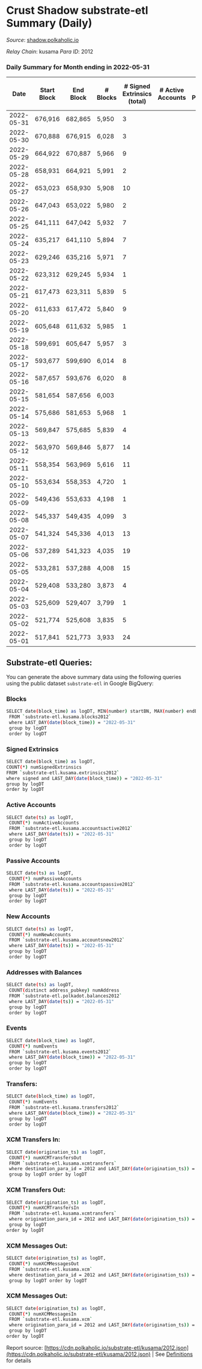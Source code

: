 # Crust Shadow substrate-etl Summary (Daily)

_Source_: [shadow.polkaholic.io](https://shadow.polkaholic.io)

*Relay Chain*: kusama
*Para ID*: 2012



### Daily Summary for Month ending in 2022-05-31


| Date | Start Block | End Block | # Blocks | # Signed Extrinsics (total) | # Active Accounts | # Passive | # New | # Addresses with Balances | # Events | # Transfers | # XCM Transfers In | # XCM Transfers Out | # XCM In | # XCM Out | Issues | 
| ---- | ----------- | --------- | -------- | --------------------------- | ----------------- | --------- | ----- | ------------------------- | -------- | ----------- | ------------------ | ------------------- | -------- | --------- | ------ |
| 2022-05-31 | 676,916 | 682,865 | 5,950 | 3 |  |  |  | 1,408 | 11,931 | 1 ($0.23) | 3 ($0.26) | 1 ($0.01) | 3 | 1 |  |
| 2022-05-30 | 670,888 | 676,915 | 6,028 | 3 |  |  |  | 1,406 | 12,133 | 1 ($530.33) | 11 ($3,963.09) | 2 ($3.61) | 11 | 2 |  |
| 2022-05-29 | 664,922 | 670,887 | 5,966 | 9 |  |  |  | 1,397 | 12,056 | 4 ($6,989.83) | 16 ($8,740.98) | 5 ($1,386.43) | 16 | 5 |  |
| 2022-05-28 | 658,931 | 664,921 | 5,991 | 2 |  |  |  | 1,390 | 12,004 | 1 ($414.72) | 2 ($99.24) |   | 2 |  |  |
| 2022-05-27 | 653,023 | 658,930 | 5,908 | 10 |  |  |  | 1,389 | 11,898 | 5 ($2,688.80) |   | 5 ($2,688.79) |  | 5 |  |
| 2022-05-26 | 647,043 | 653,022 | 5,980 | 2 |  |  |  | 1,389 | 11,979 |   |   | 2 ($10.05) |  | 2 |  |
| 2022-05-25 | 641,111 | 647,042 | 5,932 | 7 |  |  |  | 1,389 | 11,923 |   | 1 ($0.01) | 3 ($5.24) | 1 | 6 |  |
| 2022-05-24 | 635,217 | 641,110 | 5,894 | 7 |  |  |  | 1,388 | 11,854 |   | 2 ($0.0088) | 7 ($49.53) | 2 | 7 |  |
| 2022-05-23 | 629,246 | 635,216 | 5,971 | 7 |  |  |  | 1,387 | 11,999 | 5 ($4,819.41) |   | 2 ($4,839.65) |  | 2 |  |
| 2022-05-22 | 623,312 | 629,245 | 5,934 | 1 |  |  |  | 1,383 | 11,877 |   |   | 1 ($2.85) |  | 1 |  |
| 2022-05-21 | 617,473 | 623,311 | 5,839 | 5 |  |  |  | 1,383 | 11,715 |   | 1 ($137.22) | 3 ($41.16) | 1 | 3 |  |
| 2022-05-20 | 611,633 | 617,472 | 5,840 | 9 |  |  |  | 1,383 | 11,744 | 8 ($233.28) |   | 1 ($49.52) |  | 1 |  |
| 2022-05-19 | 605,648 | 611,632 | 5,985 | 1 |  |  |  | 1,376 | 11,987 | 1 ($686.12) | 2 ($9.99) |   | 2 |  |  |
| 2022-05-18 | 599,691 | 605,647 | 5,957 | 3 |  |  |  | 1,375 | 11,950 | 1 ($712.01) | 1 ($1.21) | 2 ($8.20) | 1 | 2 |  |
| 2022-05-17 | 593,677 | 599,690 | 6,014 | 8 |  |  |  | 1,373 | 14,665 | 1,293 ($85,540.36) |   | 3 ($12.80) |  | 3 |  |
| 2022-05-16 | 587,657 | 593,676 | 6,020 | 8 |  |  |  | 1,373 | 12,081 | 2 ($0.14) |   | 1 ($0.71) |  | 1 |  |
| 2022-05-15 | 581,654 | 587,656 | 6,003 |  |  |  |  | 1,372 | 12,008 |   |   |   |  |  |  |
| 2022-05-14 | 575,686 | 581,653 | 5,968 | 1 |  |  |  | 1,372 | 11,942 |   |   |   |  |  |  |
| 2022-05-13 | 569,847 | 575,685 | 5,839 | 4 |  |  |  | 1,372 | 11,708 |   |   | 3 ($47.02) |  | 3 |  |
| 2022-05-12 | 563,970 | 569,846 | 5,877 | 14 |  |  |  | 1,372 | 11,846 |   |   | 2 ($167.24) |  | 2 |  |
| 2022-05-11 | 558,354 | 563,969 | 5,616 | 11 |  |  |  | 1,372 | 11,309 | 3 ($167.68) | 2 ($1,736.25) | 2 ($175.93) | 2 | 2 |  |
| 2022-05-10 | 553,634 | 558,353 | 4,720 | 1 |  |  |  | 1,371 | 9,453 |   | 1 ($2.59) | 1 ($307.31) | 1 | 1 |  |
| 2022-05-09 | 549,436 | 553,633 | 4,198 | 1 |  |  |  | 1,371 | 8,410 |   | 1 ($0.14) | 1 ($4.19) | 1 | 1 |  |
| 2022-05-08 | 545,337 | 549,435 | 4,099 | 3 |  |  |  | 1,370 | 8,218 | 1 ($1.43) |   | 1 ($9.32) |  | 1 |  |
| 2022-05-07 | 541,324 | 545,336 | 4,013 | 13 |  |  |  | 1,369 | 8,113 | 3 ($6,323.75) | 1 ($0.32) | 4 ($6,412.61) | 1 | 4 |  |
| 2022-05-06 | 537,289 | 541,323 | 4,035 | 19 |  |  |  | 1,369 | 8,175 | 2 ($21,077.40) | 1 ($45.65) | 1 ($83.15) | 1 | 1 |  |
| 2022-05-05 | 533,281 | 537,288 | 4,008 | 15 |  |  |  | 1,368 | 8,108 | 2 ($4.47) | 3 ($1.63) | 1 ($19.19) | 3 | 1 |  |
| 2022-05-04 | 529,408 | 533,280 | 3,873 | 4 |  |  |  | 1,366 | 7,792 |   | 3 ($57.33) | 4 ($13,184.01) | 3 | 4 |  |
| 2022-05-03 | 525,609 | 529,407 | 3,799 | 1 |  |  |  | 1,364 | 7,604 |   |   |   |  |  |  |
| 2022-05-02 | 521,774 | 525,608 | 3,835 | 5 |  |  |  | 1,364 | 7,705 | 1 ($82,773.60) |   | 2 ($82,785.32) |  | 2 |  |
| 2022-05-01 | 517,841 | 521,773 | 3,933 | 24 |  |  |  | 1,364 | 8,036 | 7 ($31,989.10) | 1 ($11.00) | 7 ($30,402.50) | 1 | 7 |  |

## Substrate-etl Queries:
You can generate the above summary data using the following queries using the public dataset `substrate-etl` in Google BigQuery:

### Blocks
```bash
SELECT date(block_time) as logDT, MIN(number) startBN, MAX(number) endBN, COUNT(*) numBlocks 
 FROM `substrate-etl.kusama.blocks2012`  
 where LAST_DAY(date(block_time)) = "2022-05-31" 
 group by logDT 
 order by logDT
```

### Signed Extrinsics
```bash
SELECT date(block_time) as logDT, 
COUNT(*) numSignedExtrinsics 
FROM `substrate-etl.kusama.extrinsics2012`  
where signed and LAST_DAY(date(block_time)) = "2022-05-31" 
group by logDT 
order by logDT
```

### Active Accounts
```bash
SELECT date(ts) as logDT, 
 COUNT(*) numActiveAccounts 
 FROM `substrate-etl.kusama.accountsactive2012` 
 where LAST_DAY(date(ts)) = "2022-05-31" 
 group by logDT 
 order by logDT
```

### Passive Accounts
```bash
SELECT date(ts) as logDT, 
 COUNT(*) numPassiveAccounts 
 FROM `substrate-etl.kusama.accountspassive2012` 
 where LAST_DAY(date(ts)) = "2022-05-31" 
 group by logDT 
 order by logDT
```

### New Accounts
```bash
SELECT date(ts) as logDT, 
 COUNT(*) numNewAccounts 
 FROM `substrate-etl.kusama.accountsnew2012` 
 where LAST_DAY(date(ts)) = "2022-05-31" 
 group by logDT
 order by logDT
```

### Addresses with Balances
```bash
SELECT date(ts) as logDT,
 COUNT(distinct address_pubkey) numAddress 
 FROM `substrate-etl.polkadot.balances2012` 
 where LAST_DAY(date(ts)) = "2022-05-31" 
 group by logDT 
 order by logDT
```

### Events
```bash
SELECT date(block_time) as logDT, 
 COUNT(*) numEvents 
 FROM `substrate-etl.kusama.events2012` 
 where LAST_DAY(date(block_time)) = "2022-05-31" 
 group by logDT 
 order by logDT
```

### Transfers:
```bash
SELECT date(block_time) as logDT, 
 COUNT(*) numEvents 
 FROM `substrate-etl.kusama.transfers2012` 
 where LAST_DAY(date(block_time)) = "2022-05-31" 
 group by logDT 
 order by logDT
```

### XCM Transfers In:
```bash
SELECT date(origination_ts) as logDT, 
 COUNT(*) numXCMTransfersOut 
 FROM `substrate-etl.kusama.xcmtransfers` 
 where destination_para_id = 2012 and LAST_DAY(date(origination_ts)) = "2022-05-31" 
 group by logDT order by logDT
```

### XCM Transfers Out:
```bash
SELECT date(origination_ts) as logDT, 
 COUNT(*) numXCMTransfersIn 
 FROM `substrate-etl.kusama.xcmtransfers` 
 where origination_para_id = 2012 and LAST_DAY(date(origination_ts)) = "2022-05-31" 
 group by logDT 
order by logDT
```

### XCM Messages Out:
```bash
SELECT date(origination_ts) as logDT, 
 COUNT(*) numXCMMessagesOut 
 FROM `substrate-etl.kusama.xcm` 
 where destination_para_id = 2012 and LAST_DAY(date(origination_ts)) = "2022-05-31" 
 group by logDT order by logDT
```

### XCM Messages Out:
```bash
SELECT date(origination_ts) as logDT, 
 COUNT(*) numXCMMessagesIn 
 FROM `substrate-etl.kusama.xcm` 
 where origination_para_id = 2012 and LAST_DAY(date(origination_ts)) = "2022-05-31" 
 group by logDT 
order by logDT
```


Report source: [https://cdn.polkaholic.io/substrate-etl/kusama/2012.json](https://cdn.polkaholic.io/substrate-etl/kusama/2012.json) | See [Definitions](/DEFINITIONS.md) for details

